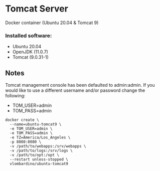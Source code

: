 # Tomcat Server
Docker container (Ubuntu 20.04 &amp; Tomcat 9)

### Installed software:
* Ubuntu 20.04
* OpenJDK (11.0.7)
* Tomcat (9.0.31-1)



## Notes
Tomcat management console has been defaulted to admin:admin. If you would like to use a different username and/or password change the following:
* TOM_USER=admin
* TOM_PASS=admin


```
docker create \
  --name=ubuntu-tomcat9 \
  -e TOM_USER=admin \
  -e TOM_PASS=admin \
  -e TZ=America/Los_Angeles \
  -p 8080:8080 \
  -v /path/to/webapps:/srv/webapps \
  -v /path/to/logs:/srv/logs \
  -v /path/to/opt:/opt \
  --restart unless-stopped \
  vlombardino/ubuntu-tomcat9
```
